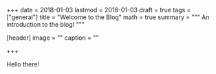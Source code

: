+++
date = 2018-01-03
lastmod = 2018-01-03
draft = true
tags = ["general"]
title = "Welcome to the Blog"
math = true
summary = """
An introduction to the blog!
"""

[header]
image = ""
caption = ""

+++

Hello there!